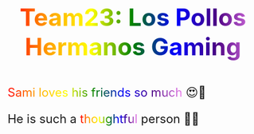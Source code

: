 






<html>
    <h3 class="wow">
        Team23: Los Pollos Hermanos Gaming
    </h3>
    <p><span class="wow">Sami loves his friends so much</span> 😍🥰</p>
    <p>He is such a <span class="wow">thoughtful</span> person 💏💘</p>
</html>





<style>
    h3 {
        font-size: 48px;
    }
    
    p {
        font-size: 24px;
    }

    .wow {
        text-align: center;
        background-image: linear-gradient(to right, red, orange, yellow, green, blue, indigo, violet);
        -webkit-background-clip: text;
        -webkit-text-fill-color: transparent;
        background-clip: text;
        color: transparent;
    }
</style>